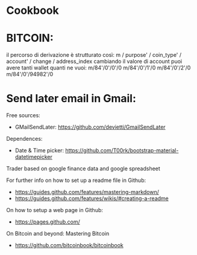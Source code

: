 # Cookbook
# BITCOIN:
il percorso di derivazione è strutturato così:
m / purpose' / coin_type' / account' / change / address_index
cambiando il valore di account puoi avere tanti wallet quanti ne vuoi:
m/84'/0'/0'/0
m/84'/0'/1'/0
m/84'/0'/2'/0
m/84'/0'/94982'/0


# Send later email in Gmail:
Free sources:
 - GMailSendLater: https://github.com/devietti/GmailSendLater

Dependences:
 - Date & Time picker: https://github.com/T00rk/bootstrap-material-datetimepicker



Trader based on google finance data and google spreadsheet

For further info on how to set up a readme file in Github:
 - https://guides.github.com/features/mastering-markdown/
 - https://guides.github.com/features/wikis/#creating-a-readme

On how to setup a web page in Github:
 - https://pages.github.com/
 
On Bitcoin and beyond:
 Mastering Bitcoin
 - https://github.com/bitcoinbook/bitcoinbook
 
